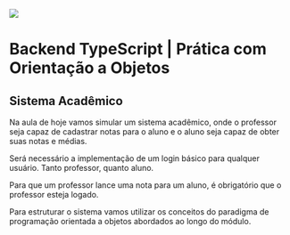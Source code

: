 ![](https://i.imgur.com/xG74tOh.png)

# Backend TypeScript | Prática com Orientação a Objetos

## Sistema Acadêmico

Na aula de hoje vamos simular um sistema acadêmico, onde o professor seja capaz de cadastrar notas para o aluno e o aluno seja capaz de obter suas notas e médias.

Será necessário a implementação de um login básico para qualquer usuário. Tanto professor, quanto aluno.

Para que um professor lance uma nota para um aluno, é obrigatório que o professor esteja logado.

Para estruturar o sistema vamos utilizar os conceitos do paradigma de programação orientada a objetos abordados ao longo do módulo.
